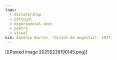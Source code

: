 ```yaml
---
tags:
  - dictatorship
  - portugal
  - experimental-text
  - poetry
  - visual
bib: António Barros. "Gritos de angústia". 1977.
---
```

![[Pasted image 20250226190145.png]]